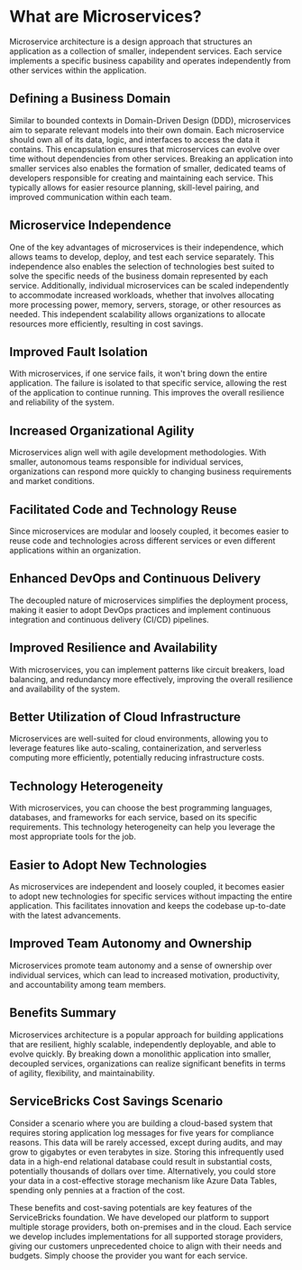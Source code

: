 # What are Microservices?

Microservice architecture is a design approach that structures an application as a collection of smaller, independent services. Each service implements a specific business capability and operates independently from other services within the application.

## Defining a Business Domain
Similar to bounded contexts in Domain-Driven Design (DDD), microservices aim to separate relevant models into their own domain. Each microservice should own all of its data, logic, and interfaces to access the data it contains. This encapsulation ensures that microservices can evolve over time without dependencies from other services.
Breaking an application into smaller services also enables the formation of smaller, dedicated teams of developers responsible for creating and maintaining each service. This typically allows for easier resource planning, skill-level pairing, and improved communication within each team.

## Microservice Independence
One of the key advantages of microservices is their independence, which allows teams to develop, deploy, and test each service separately. This independence also enables the selection of technologies best suited to solve the specific needs of the business domain represented by each service. Additionally, individual microservices can be scaled independently to accommodate increased workloads, whether that involves allocating more processing power, memory, servers, storage, or other resources as needed. This independent scalability allows organizations to allocate resources more efficiently, resulting in cost savings.

## Improved Fault Isolation
With microservices, if one service fails, it won't bring down the entire application. The failure is isolated to that specific service, allowing the rest of the application to continue running. This improves the overall resilience and reliability of the system.

## Increased Organizational Agility
Microservices align well with agile development methodologies. With smaller, autonomous teams responsible for individual services, organizations can respond more quickly to changing business requirements and market conditions.

## Facilitated Code and Technology Reuse
Since microservices are modular and loosely coupled, it becomes easier to reuse code and technologies across different services or even different applications within an organization.

## Enhanced DevOps and Continuous Delivery
The decoupled nature of microservices simplifies the deployment process, making it easier to adopt DevOps practices and implement continuous integration and continuous delivery (CI/CD) pipelines.

## Improved Resilience and Availability
With microservices, you can implement patterns like circuit breakers, load balancing, and redundancy more effectively, improving the overall resilience and availability of the system.

## Better Utilization of Cloud Infrastructure
Microservices are well-suited for cloud environments, allowing you to leverage features like auto-scaling, containerization, and serverless computing more efficiently, potentially reducing infrastructure costs.

## Technology Heterogeneity
With microservices, you can choose the best programming languages, databases, and frameworks for each service, based on its specific requirements. This technology heterogeneity can help you leverage the most appropriate tools for the job.

## Easier to Adopt New Technologies
As microservices are independent and loosely coupled, it becomes easier to adopt new technologies for specific services without impacting the entire application. This facilitates innovation and keeps the codebase up-to-date with the latest advancements.

## Improved Team Autonomy and Ownership
Microservices promote team autonomy and a sense of ownership over individual services, which can lead to increased motivation, productivity, and accountability among team members.

## Benefits Summary

Microservices architecture is a popular approach for building applications that are resilient, highly scalable, independently deployable, and able to evolve quickly. By breaking down a monolithic application into smaller, decoupled services, organizations can realize significant benefits in terms of agility, flexibility, and maintainability.

## ServiceBricks Cost Savings Scenario

Consider a scenario where you are building a cloud-based system that requires storing application log messages for five years for compliance reasons. 
This data will be rarely accessed, except during audits, and may grow to gigabytes or even terabytes in size. 
Storing this infrequently used data in a high-end relational database could result in substantial costs, potentially thousands of dollars over time.
Alternatively, you could store your data in a cost-effective storage mechanism like Azure Data Tables, spending only pennies at a fraction of the cost.

These benefits and cost-saving potentials are key features of the ServiceBricks foundation. 
We have developed our platform to support multiple storage providers, both on-premises and in the cloud. 
Each service we develop includes implementations for all supported storage providers, giving our customers unprecedented choice to align with their needs and budgets.
Simply choose the provider you want for each service.
